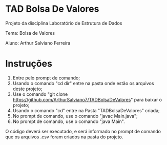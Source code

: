 # TAD Bolsa De Valores
Projeto da disciplina Laboratório de Estrutura de Dados

Tema: Bolsa de Valores

Aluno: 
Arthur Salviano Ferreira

# Instruções

1.  Entre pelo prompt de comando;
2.  Usando o comando "cd dir" entre na pasta onde estão os arquivos deste projeto;
3.  Use o comando "git clone https://github.com/ArthurSalviano7/TADBolsaDeValores" para baixar o projeto;
4.  Usando o comando "cd" entre na Pasta "TADBolsaDeValores" criada;
5.  No prompt de comando, use o comando "javac Main.java";
6.  No prompt de comando, use o comando "java Main".

O código deverá ser executado, e será informado no prompt de comando que os arquivos .csv foram criados na pasta do projeto.
